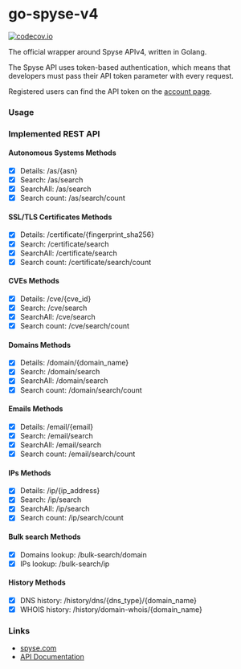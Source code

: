 # go-spyse-v4

[![codecov.io](https://codecov.io/github/spyse-com/go-spyse/coverage.svg?branch=readme-update)](https://codecov.io/github/spyse-com/go-spyse?branch=readme-update)

The official wrapper around Spyse APIv4, written in Golang.

The Spyse API uses token-based authentication, which means that developers must pass their API token parameter with
every request.

Registered users can find the API token on the [account page](https://spyse.com/user).

### Usage

### Implemented REST API

#### Autonomous Systems Methods

- [x] Details: /as/{asn}
- [x] Search: /as/search
- [x] SearchAll: /as/search
- [x] Search count: /as/search/count

#### SSL/TLS Certificates Methods

- [x] Details: /certificate/{fingerprint_sha256}
- [x] Search: /certificate/search
- [x] SearchAll: /certificate/search
- [x] Search count: /certificate/search/count

#### CVEs Methods

- [x] Details: /cve/{cve_id}
- [x] Search: /cve/search
- [x] SearchAll: /cve/search
- [x] Search count: /cve/search/count

#### Domains Methods

- [x] Details: /domain/{domain_name}
- [x] Search: /domain/search
- [x] SearchAll: /domain/search
- [x] Search count: /domain/search/count

#### Emails Methods

- [x] Details: /email/{email}
- [x] Search: /email/search
- [x] SearchAll: /email/search
- [x] Search count: /email/search/count

#### IPs Methods

- [x] Details: /ip/{ip_address}
- [x] Search: /ip/search
- [x] SearchAll: /ip/search
- [x] Search count: /ip/search/count

#### Bulk search Methods

- [x] Domains lookup: /bulk-search/domain
- [x] IPs lookup: /bulk-search/ip

#### History Methods

- [x] DNS history: /history/dns/{dns_type}/{domain_name}
- [x] WHOIS history: /history/domain-whois/{domain_name}

### Links

* [spyse.com](https://spyse.com)
* [API Documentation](https://spyse-dev.readme.io/reference/quick-start)
